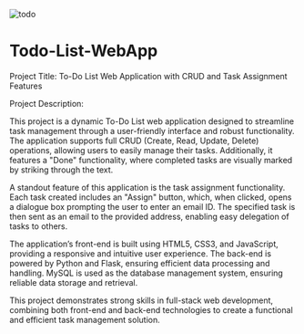![todo](https://github.com/user-attachments/assets/80592c10-f481-445a-a98d-7aa934cc0729)









# Todo-List-WebApp

Project Title: To-Do List Web Application with CRUD and Task Assignment Features

Project Description:

This project is a dynamic To-Do List web application designed to streamline task management through a user-friendly interface and robust functionality. The application supports full CRUD (Create, Read, Update, Delete) operations, allowing users to easily manage their tasks. Additionally, it features a "Done" functionality, where completed tasks are visually marked by striking through the text.

A standout feature of this application is the task assignment functionality. Each task created includes an "Assign" button, which, when clicked, opens a dialogue box prompting the user to enter an email ID. The specified task is then sent as an email to the provided address, enabling easy delegation of tasks to others.

The application’s front-end is built using HTML5, CSS3, and JavaScript, providing a responsive and intuitive user experience. The back-end is powered by Python and Flask, ensuring efficient data processing and handling. MySQL is used as the database management system, ensuring reliable data storage and retrieval.

This project demonstrates strong skills in full-stack web development, combining both front-end and back-end technologies to create a functional and efficient task management solution.
